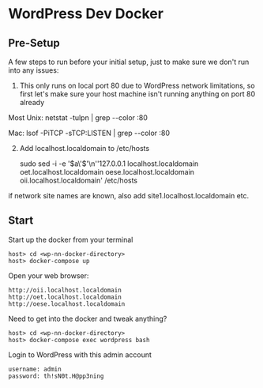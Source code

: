 # WordPress Dev Docker

## Pre-Setup

A few steps to run before your initial setup, just to make sure we don't run into any issues:

1) This only runs on local port 80 due to WordPress network limitations, so first let's make sure your host machine isn't running anything on port 80 already

Most Unix:
    netstat -tulpn | grep --color :80

Mac:
    lsof -PiTCP -sTCP:LISTEN | grep --color :80


2) Add localhost.localdomain to /etc/hosts

    sudo sed -i -e '$a\'$'\n''127.0.0.1   localhost.localdomain oet.localhost.localdomain oese.localhost.localdomain oii.localhost.localdomain' /etc/hosts

if network site names are known, also add site1.localhost.localdomain etc.

## Start

Start up the docker from your terminal

    host> cd <wp-nn-docker-directory>
    host> docker-compose up

Open your web browser:

    http://oii.localhost.localdomain
    http://oet.localhost.localdomain
    http://oese.localhost.localdomain

Need to get into the docker and tweak anything?

    host> cd <wp-nn-docker-directory>
    host> docker-compose exec wordpress bash

Login to WordPress with this admin account

    username: admin
    password: th!sN0t.H@pp3ning


